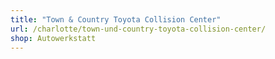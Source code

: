 ```yaml
---
title: "Town & Country Toyota Collision Center"
url: /charlotte/town-und-country-toyota-collision-center/
shop: Autowerkstatt
---
```

